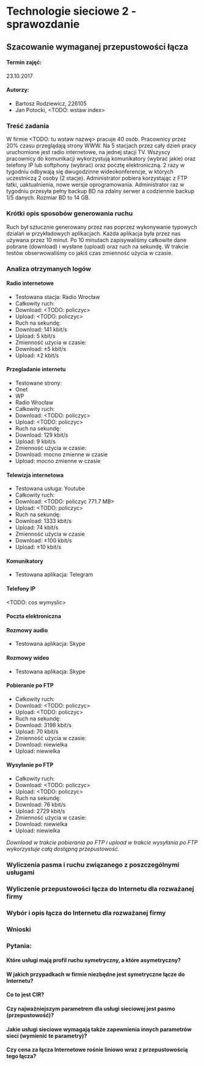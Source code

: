 # Technologie sieciowe 2 - sprawozdanie
## Szacowanie wymaganej przepustowości łącza

#### Termin zajęć:
23.10.2017

#### Autorzy:
* Bartosz Rodziewicz, 226105
* Jan Potocki, <TODO: wstaw index>

### Treść zadania

W firmie <TODO: tu wstaw nazwę> pracuje 40 osób. Pracownicy przez 20% czasu przeglądają
strony WWW. Na 5 stacjach przez cały dzień pracy uruchomione jest radio internetowe,
na jednej stacji TV. Wszyscy pracownicy do komunikacji wykorzystują komunikatory
(wybrać jakie) oraz telefony IP lub softphony (wybrać) oraz pocztę elektroniczną.
2 razy w tygodniu odbywają się dwugodzinne wideokonferencje, w których uczestniczą
2 osoby (2 stacje). Administrator pobiera korzystając z FTP łatki, uaktualnienia,
nowe wersje oprogramowania. Administrator raz w tygodniu przesyła pełny
backup BD na zdalny serwer a codziennie backup 1/5 danych. Rozmiar BD to 14 GB.

### Krótki opis sposobów generowania ruchu
Ruch był sztucznie generowany przez nas poprzez wykonywanie typowych dzialań w
przykładowych aplikacjach. Każda aplikacja była przez nas używana przez 10 minut.
Po 10 minutach zapisywaliśmy całkowite dane pobrane (download) i wysłane (upload)
oraz ruch na sekundę. W trakcie testów obserwowaliśmy co jakiś czas zmienność
użycia w czasie.

### Analiza otrzymanych logów

#### Radio internetowe
* Testowana stacja: Radio Wrocław
* Całkowity ruch:
 * Download: <TODO: policzyc>
 * Upload: <TODO: policzyc>
* Ruch na sekundę:
 * Download: 141 kbit/s
 * Upload: 5 kbit/s
* Zmienność użycia w czasie:
 * Download: ±5 kbit/s
 * Upload: ±2 kbit/s

#### Przegladanie internetu
* Testowane strony:
 * Onet
 * WP
 * Radio Wrocław
* Całkowity ruch:
 * Download: <TODO: policzyc>
 * Upload: <TODO: policzyc>
* Ruch na sekundę:
 * Download: 129 kbit/s
 * Upload: 9 kbit/s
* Zmienność użycia w czasie:
 * Download: mocno zmienne w czasie
 * Upload: mocno zmienne w czasie

#### Telewizja internetowa
* Testowana usługa: Youtube
* Całkowity ruch:
 * Download: <TODO: policzyc 771.7 MB>
 * Upload: <TODO: policzyc>
* Ruch na sekundę:
 * Download: 1333 kbit/s
 * Upload: 74 kbit/s
* Zmienność użycia w czasie
 * Download: ±100 kbit/s
 * Upload: ±10 kbit/s

#### Komunikatory
* Testowana aplikacja: Telegram

#### Telefony IP
<TODO: cos wymyslic>

#### Poczta elektroniczna

#### Rozmowy audio
* Testowana aplikacja: Skype

#### Rozmowy wideo
* Testowana aplikacja: Skype

#### Pobieranie po FTP
* Całkowity ruch:
 * Download: <TODO: policzyc>
 * Upload: <TODO: policzyc>
* Ruch na sekundę:
 * Download: 3198 kbit/s
 * Upload: 70 kbit/s
* Zmienność użycia w czasie:
 * Download: niewielka
 * Upload: niewielka

#### Wysyłanie po FTP
 * Całkowity ruch:
  * Download: <TODO: policzyc>
  * Upload: <TODO: policzyc>
 * Ruch na sekundę:
  * Download: 76 kbit/s
  * Upload: 2729 kbit/s
 * Zmienność użycia w czasie:
  * Download: niewielka
  * Upload: niewielka

*Download w trakcie pobierania po FTP i upload w trakcie wysyłania po FTP wykorzystuje całą dostępną przepustowość.*

### Wyliczenia pasma i ruchu związanego z poszczególnymi usługami

### Wyliczenie przepustowości łącza do Internetu dla rozważanej firmy

### Wybór i opis łącza do Internetu dla rozważanej firmy

### Wnioski

### Pytania:

#### Które usługi mają profil ruchu symetryczny, a które asymetryczny?

#### W jakich przypadkach w firmie niezbędne jest symetryczne łącze do Internetu?

#### Co to jest CIR?

#### Czy najważniejszym parametrem dla usługi sieciowej jest pasmo (przepustowość)?

#### Jakie usługi sieciowe wymagają także zapewnienia innych parametrów sieci (wymienić te parametry)?

#### Czy cena za łącza Internetowe rośnie liniowo wraz z przepustowością tego łącza?

